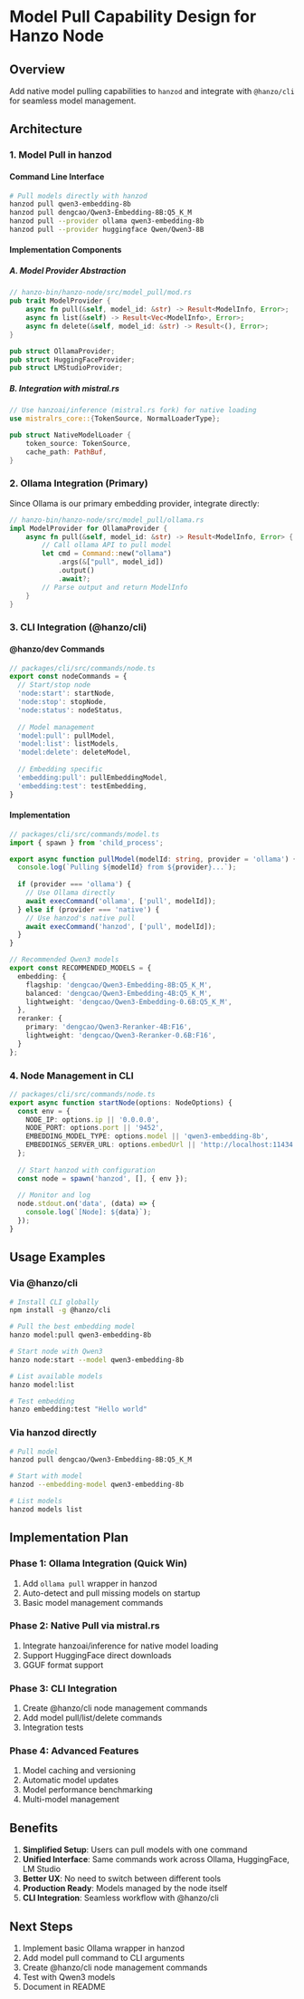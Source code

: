 # Model Pull Capability Design for Hanzo Node

## Overview
Add native model pulling capabilities to `hanzod` and integrate with `@hanzo/cli` for seamless model management.

## Architecture

### 1. Model Pull in hanzod

#### Command Line Interface
```bash
# Pull models directly with hanzod
hanzod pull qwen3-embedding-8b
hanzod pull dengcao/Qwen3-Embedding-8B:Q5_K_M
hanzod pull --provider ollama qwen3-embedding-8b
hanzod pull --provider huggingface Qwen/Qwen3-8B
```

#### Implementation Components

##### A. Model Provider Abstraction
```rust
// hanzo-bin/hanzo-node/src/model_pull/mod.rs
pub trait ModelProvider {
    async fn pull(&self, model_id: &str) -> Result<ModelInfo, Error>;
    async fn list(&self) -> Result<Vec<ModelInfo>, Error>;
    async fn delete(&self, model_id: &str) -> Result<(), Error>;
}

pub struct OllamaProvider;
pub struct HuggingFaceProvider;
pub struct LMStudioProvider;
```

##### B. Integration with mistral.rs
```rust
// Use hanzoai/inference (mistral.rs fork) for native loading
use mistralrs_core::{TokenSource, NormalLoaderType};

pub struct NativeModelLoader {
    token_source: TokenSource,
    cache_path: PathBuf,
}
```

### 2. Ollama Integration (Primary)

Since Ollama is our primary embedding provider, integrate directly:

```rust
// hanzo-bin/hanzo-node/src/model_pull/ollama.rs
impl ModelProvider for OllamaProvider {
    async fn pull(&self, model_id: &str) -> Result<ModelInfo, Error> {
        // Call ollama API to pull model
        let cmd = Command::new("ollama")
            .args(&["pull", model_id])
            .output()
            .await?;
        // Parse output and return ModelInfo
    }
}
```

### 3. CLI Integration (@hanzo/cli)

#### @hanzo/dev Commands
```typescript
// packages/cli/src/commands/node.ts
export const nodeCommands = {
  // Start/stop node
  'node:start': startNode,
  'node:stop': stopNode,
  'node:status': nodeStatus,
  
  // Model management
  'model:pull': pullModel,
  'model:list': listModels,
  'model:delete': deleteModel,
  
  // Embedding specific
  'embedding:pull': pullEmbeddingModel,
  'embedding:test': testEmbedding,
}
```

#### Implementation
```typescript
// packages/cli/src/commands/model.ts
import { spawn } from 'child_process';

export async function pullModel(modelId: string, provider = 'ollama') {
  console.log(`Pulling ${modelId} from ${provider}...`);
  
  if (provider === 'ollama') {
    // Use Ollama directly
    await execCommand('ollama', ['pull', modelId]);
  } else if (provider === 'native') {
    // Use hanzod's native pull
    await execCommand('hanzod', ['pull', modelId]);
  }
}

// Recommended Qwen3 models
export const RECOMMENDED_MODELS = {
  embedding: {
    flagship: 'dengcao/Qwen3-Embedding-8B:Q5_K_M',
    balanced: 'dengcao/Qwen3-Embedding-4B:Q5_K_M',
    lightweight: 'dengcao/Qwen3-Embedding-0.6B:Q5_K_M',
  },
  reranker: {
    primary: 'dengcao/Qwen3-Reranker-4B:F16',
    lightweight: 'dengcao/Qwen3-Reranker-0.6B:F16',
  }
};
```

### 4. Node Management in CLI

```typescript
// packages/cli/src/commands/node.ts
export async function startNode(options: NodeOptions) {
  const env = {
    NODE_IP: options.ip || '0.0.0.0',
    NODE_PORT: options.port || '9452',
    EMBEDDING_MODEL_TYPE: options.model || 'qwen3-embedding-8b',
    EMBEDDINGS_SERVER_URL: options.embedUrl || 'http://localhost:11434',
  };
  
  // Start hanzod with configuration
  const node = spawn('hanzod', [], { env });
  
  // Monitor and log
  node.stdout.on('data', (data) => {
    console.log(`[Node]: ${data}`);
  });
}
```

## Usage Examples

### Via @hanzo/cli
```bash
# Install CLI globally
npm install -g @hanzo/cli

# Pull the best embedding model
hanzo model:pull qwen3-embedding-8b

# Start node with Qwen3
hanzo node:start --model qwen3-embedding-8b

# List available models
hanzo model:list

# Test embedding
hanzo embedding:test "Hello world"
```

### Via hanzod directly
```bash
# Pull model
hanzod pull dengcao/Qwen3-Embedding-8B:Q5_K_M

# Start with model
hanzod --embedding-model qwen3-embedding-8b

# List models
hanzod models list
```

## Implementation Plan

### Phase 1: Ollama Integration (Quick Win)
1. Add `ollama pull` wrapper in hanzod
2. Auto-detect and pull missing models on startup
3. Basic model management commands

### Phase 2: Native Pull via mistral.rs
1. Integrate hanzoai/inference for native model loading
2. Support HuggingFace direct downloads
3. GGUF format support

### Phase 3: CLI Integration
1. Create @hanzo/cli node management commands
2. Add model pull/list/delete commands
3. Integration tests

### Phase 4: Advanced Features
1. Model caching and versioning
2. Automatic model updates
3. Model performance benchmarking
4. Multi-model management

## Benefits

1. **Simplified Setup**: Users can pull models with one command
2. **Unified Interface**: Same commands work across Ollama, HuggingFace, LM Studio
3. **Better UX**: No need to switch between different tools
4. **Production Ready**: Models managed by the node itself
5. **CLI Integration**: Seamless workflow with @hanzo/cli

## Next Steps

1. Implement basic Ollama wrapper in hanzod
2. Add model pull command to CLI arguments
3. Create @hanzo/cli node management commands
4. Test with Qwen3 models
5. Document in README